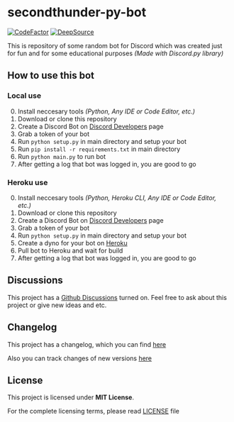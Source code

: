 # secondthunder-py-bot

[![CodeFactor](https://www.codefactor.io/repository/github/secondthunder/secondthunder-js-bot/badge)](https://www.codefactor.io/repository/github/secondthunder/secondthunder-js-bot)
[![DeepSource](https://deepsource.io/gh/SecondThundeR/secondthunder-js-bot.svg/?label=active+issues)](https://deepsource.io/gh/SecondThundeR/secondthunder-js-bot/?ref=repository-badge)

This is repository of some random bot for Discord which was created just for fun and for some educational purposes *(Made with Discord.py library)*

## How to use this bot

### Local use

0. Install neccesary tools *(Python, Any IDE or Code Editor, etc.)*
1. Download or clone this repository
2. Create a Discord Bot on [Discord Developers](https://discord.com/developers/applications) page
3. Grab a token of your bot
4. Run `python setup.py` in main directory and setup your bot
5. Run `pip install -r requirements.txt` in main directory
6. Run `python main.py` to run bot
7. After getting a log that bot was logged in, you are good to go

### Heroku use

0. Install neccesary tools *(Python, Heroku CLI, Any IDE or Code Editor, etc.)*
1. Download or clone this repository
2. Create a Discord Bot on [Discord Developers](https://discord.com/developers/applications) page
3. Grab a token of your bot
4. Run `python setup.py` in main directory and setup your bot
5. Create a dyno for your bot on [Heroku](https://dashboard.heroku.com/)
6. Pull bot to Heroku and wait for build
7. After getting a log that bot was logged in, you are good to go

## Discussions

This project has a [Github Discussions](https://github.com/SecondThundeR/secondthunder-js-bot/discussions) turned on. Feel free to ask about this project or give new ideas and etc.

## Changelog

This project has a changelog, which you can find [here](https://github.com/SecondThundeR/secondthunder-js-bot/blob/master/Changelog.md)

Also you can track changes of new versions [here](https://github.com/SecondThundeR/secondthunder-js-bot/projects)

## License

This project is licensed under **MIT License**.

For the complete licensing terms, please read [LICENSE](https://github.com/SecondThundeR/secondthunder-js-bot/blob/master/LICENSE) file
